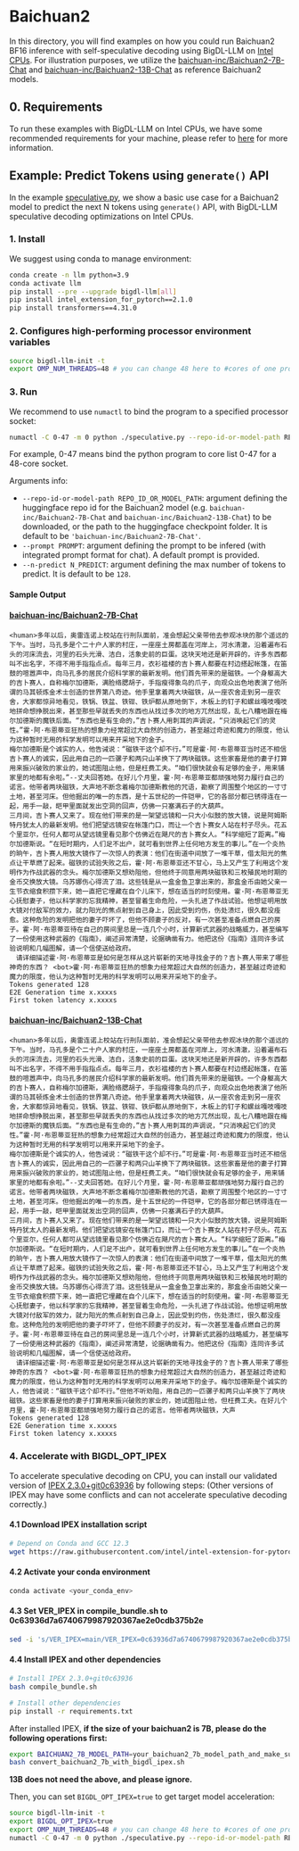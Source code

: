 # Baichuan2
In this directory, you will find examples on how you could run Baichuan2 BF16 inference with self-speculative decoding using BigDL-LLM on [Intel CPUs](../README.md). For illustration purposes, we utilize the [baichuan-inc/Baichuan2-7B-Chat](https://huggingface.co/baichuan-inc/Baichuan2-7B-Chat) and [baichuan-inc/Baichuan2-13B-Chat](https://huggingface.co/baichuan-inc/Baichuan2-13B-Chat) as reference Baichuan2 models.

## 0. Requirements
To run these examples with BigDL-LLM on Intel CPUs, we have some recommended requirements for your machine, please refer to [here](../README.md#recommended-requirements) for more information.

## Example: Predict Tokens using `generate()` API
In the example [speculative.py](./speculative.py), we show a basic use case for a Baichuan2 model to predict the next N tokens using `generate()` API, with BigDL-LLM speculative decoding optimizations on Intel CPUs.
### 1. Install
We suggest using conda to manage environment:
```bash
conda create -n llm python=3.9
conda activate llm
pip install --pre --upgrade bigdl-llm[all]
pip install intel_extension_for_pytorch==2.1.0
pip install transformers==4.31.0
```
### 2. Configures high-performing processor environment variables
```bash
source bigdl-llm-init -t
export OMP_NUM_THREADS=48 # you can change 48 here to #cores of one processor socket
```
### 3. Run

We recommend to use `numactl` to bind the program to a specified processor socket:

```bash
numactl -C 0-47 -m 0 python ./speculative.py --repo-id-or-model-path REPO_ID_OR_MODEL_PATH --prompt PROMPT --n-predict N_PREDICT
```

For example, 0-47 means bind the python program to core list 0-47 for a 48-core socket.

Arguments info:

- `--repo-id-or-model-path REPO_ID_OR_MODEL_PATH`: argument defining the huggingface repo id for the Baichuan2 model (e.g. `baichuan-inc/Baichuan2-7B-Chat` and `baichuan-inc/Baichuan2-13B-Chat`) to be downloaded, or the path to the huggingface checkpoint folder. It is default to be `'baichuan-inc/Baichuan2-7B-Chat'`.
- `--prompt PROMPT`: argument defining the prompt to be infered (with integrated prompt format for chat). A default prompt is provided.
- `--n-predict N_PREDICT`: argument defining the max number of tokens to predict. It is default to be `128`.

#### Sample Output
#### [baichuan-inc/Baichuan2-7B-Chat](https://huggingface.co/baichuan-inc/Baichuan2-7B-Chat)

```log
<human>多年以后，奥雷连诺上校站在行刑队面前，准会想起父亲带他去参观冰块的那个遥远的下午。当时，马孔多是个二十户人家的村庄，一座座土房都盖在河岸上，河水清澈，沿着遍布石头的河床流去，河里的石头光滑、洁白，活象史前的巨蛋。这块天地还是新开辟的，许多东西都叫不出名字，不得不用手指指点点。每年三月，衣衫褴楼的吉卜赛人都要在村边搭起帐篷，在笛鼓的喧嚣声中，向马孔多的居民介绍科学家的最新发明。他们首先带来的是磁铁。一个身躯高大的吉卜赛人，自称梅尔加德斯，满脸络腮胡子，手指瘦得象鸟的爪子，向观众出色地表演了他所谓的马其顿炼金术士创造的世界第八奇迹。他手里拿着两大块磁铁，从一座农舍走到另一座农舍，大家都惊异地看见，铁锅、铁盆、铁钳、铁炉都从原地倒下，木板上的钉子和螺丝嘎吱嘎吱地拼命想挣脱出来，甚至那些早就丢失的东西也从找过多次的地方兀然出现，乱七八糟地跟在梅尔加德斯的魔铁后面。“东西也是有生命的，”吉卜赛人用刺耳的声调说，“只消唤起它们的灵性。”霍·阿·布恩蒂亚狂热的想象力经常超过大自然的创造力，甚至越过奇迹和魔力的限度，他认为这种暂时无用的科学发明可以用来开采地下的金子。
梅尔加德斯是个诚实的人，他告诫说：“磁铁干这个却不行。”可是霍·阿·布恩蒂亚当时还不相信吉卜赛人的诚实，因此用自己的一匹骡子和两只山羊换下了两块磁铁。这些家畜是他的妻子打算用来振兴破败的家业的，她试图阻止他，但是枉费工夫。“咱们很快就会有足够的金子，用来铺家里的地都有余啦。”--丈夫回答她。在好儿个月里，霍·阿·布恩蒂亚都顽强地努力履行自己的诺言。他带者两块磁铁，大声地不断念着梅尔加德斯教他的咒语，勘察了周围整个地区的一寸寸土地，甚至河床。但他掘出的唯一的东西，是十五世纪的一件铠甲，它的各部分都已锈得连在一起，用手一敲，皑甲里面就发出空洞的回声，仿佛一只塞满石子的大葫芦。
三月间，吉卜赛人又来了。现在他们带来的是一架望远镜和一只大小似鼓的放大镜，说是阿姆斯特丹犹太人的最新发明。他们把望远镜安在帐篷门口，而让一个吉卜赛女人站在村子尽头。花五个里亚尔，任何人都可从望远镜里看见那个仿佛近在飓尺的吉卜赛女人。“科学缩短了距离。”梅尔加德斯说。“在短时期内，人们足不出户，就可看到世界上任何地方发生的事儿。”在一个炎热的晌午，吉卜赛人用放大镜作了一次惊人的表演：他们在街道中间放了一堆干草，借太阳光的焦点让干草燃了起来。磁铁的试验失败之后，霍·阿·布恩蒂亚还不甘心，马上又产生了利用这个发明作为作战武器的念头。梅尔加德斯又想劝阻他，但他终于同意用两块磁铁和三枚殖民地时期的金币交换放大镜。乌苏娜伤心得流了泪。这些钱是从一盒金鱼卫拿出来的，那盒金币由她父亲一生节衣缩食积攒下来，她一直把它埋藏在自个儿床下，想在适当的时刻使用。霍·阿·布恩蒂亚无心抚慰妻子，他以科学家的忘我精神，甚至冒着生命危险，一头扎进了作战试验。他想证明用放大镜对付敌军的效力，就力阳光的焦点射到自己身上，因此受到灼伤，伤处溃烂，很久都没痊愈。这种危险的发明把他的妻子吓坏了，但他不顾妻子的反对，有一次甚至准备点燃自己的房子。霍·阿·布恩蒂亚待在自己的房间里总是一连几个小时，计算新式武器的战略威力，甚至编写了一份使用这种武器的《指南》，阐述异常清楚，论据确凿有力。他把这份《指南》连同许多试验说明和几幅图解，请一个信使送给政府。
　请详细描述霍·阿·布恩蒂亚是如何是怎样从这片崭新的天地寻找金子的？吉卜赛人带来了哪些神奇的东西？ <bot>霍·阿·布恩蒂亚狂热的想象力经常超过大自然的创造力，甚至越过奇迹和魔力的限度，他认为这种暂时无用的科学发明可以用来开采地下的金子。
Tokens generated 128
E2E Generation time x.xxxxs
First token latency x.xxxxs
```

#### [baichuan-inc/Baichuan2-13B-Chat](https://huggingface.co/baichuan-inc/Baichuan2-13B-Chat)

```log
<human>多年以后，奥雷连诺上校站在行刑队面前，准会想起父亲带他去参观冰块的那个遥远的下午。当时，马孔多是个二十户人家的村庄，一座座土房都盖在河岸上，河水清澈，沿着遍布石头的河床流去，河里的石头光滑、洁白，活象史前的巨蛋。这块天地还是新开辟的，许多东西都叫不出名字，不得不用手指指点点。每年三月，衣衫褴楼的吉卜赛人都要在村边搭起帐篷，在笛鼓的喧嚣声中，向马孔多的居民介绍科学家的最新发明。他们首先带来的是磁铁。一个身躯高大的吉卜赛人，自称梅尔加德斯，满脸络腮胡子，手指瘦得象鸟的爪子，向观众出色地表演了他所谓的马其顿炼金术士创造的世界第八奇迹。他手里拿着两大块磁铁，从一座农舍走到另一座农舍，大家都惊异地看见，铁锅、铁盆、铁钳、铁炉都从原地倒下，木板上的钉子和螺丝嘎吱嘎吱地拼命想挣脱出来，甚至那些早就丢失的东西也从找过多次的地方兀然出现，乱七八糟地跟在梅尔加德斯的魔铁后面。“东西也是有生命的，”吉卜赛人用刺耳的声调说，“只消唤起它们的灵性。”霍·阿·布恩蒂亚狂热的想象力经常超过大自然的创造力，甚至越过奇迹和魔力的限度，他认为这种暂时无用的科学发明可以用来开采地下的金子。
梅尔加德斯是个诚实的人，他告诫说：“磁铁干这个却不行。”可是霍·阿·布恩蒂亚当时还不相信吉卜赛人的诚实，因此用自己的一匹骡子和两只山羊换下了两块磁铁。这些家畜是他的妻子打算用来振兴破败的家业的，她试图阻止他，但是枉费工夫。“咱们很快就会有足够的金子，用来铺家里的地都有余啦。”--丈夫回答她。在好儿个月里，霍·阿·布恩蒂亚都顽强地努力履行自己的诺言。他带者两块磁铁，大声地不断念着梅尔加德斯教他的咒语，勘察了周围整个地区的一寸寸土地，甚至河床。但他掘出的唯一的东西，是十五世纪的一件铠甲，它的各部分都已锈得连在一起，用手一敲，皑甲里面就发出空洞的回声，仿佛一只塞满石子的大葫芦。
三月间，吉卜赛人又来了。现在他们带来的是一架望远镜和一只大小似鼓的放大镜，说是阿姆斯特丹犹太人的最新发明。他们把望远镜安在帐篷门口，而让一个吉卜赛女人站在村子尽头。花五个里亚尔，任何人都可从望远镜里看见那个仿佛近在飓尺的吉卜赛女人。“科学缩短了距离。”梅尔加德斯说。“在短时期内，人们足不出户，就可看到世界上任何地方发生的事儿。”在一个炎热的晌午，吉卜赛人用放大镜作了一次惊人的表演：他们在街道中间放了一堆干草，借太阳光的焦点让干草燃了起来。磁铁的试验失败之后，霍·阿·布恩蒂亚还不甘心，马上又产生了利用这个发明作为作战武器的念头。梅尔加德斯又想劝阻他，但他终于同意用两块磁铁和三枚殖民地时期的金币交换放大镜。乌苏娜伤心得流了泪。这些钱是从一盒金鱼卫拿出来的，那盒金币由她父亲一生节衣缩食积攒下来，她一直把它埋藏在自个儿床下，想在适当的时刻使用。霍·阿·布恩蒂亚无心抚慰妻子，他以科学家的忘我精神，甚至冒着生命危险，一头扎进了作战试验。他想证明用放大镜对付敌军的效力，就力阳光的焦点射到自己身上，因此受到灼伤，伤处溃烂，很久都没痊愈。这种危险的发明把他的妻子吓坏了，但他不顾妻子的反对，有一次甚至准备点燃自己的房子。霍·阿·布恩蒂亚待在自己的房间里总是一连几个小时，计算新式武器的战略威力，甚至编写了一份使用这种武器的《指南》，阐述异常清楚，论据确凿有力。他把这份《指南》连同许多试验说明和几幅图解，请一个信使送给政府。
　请详细描述霍·阿·布恩蒂亚是如何是怎样从这片崭新的天地寻找金子的？吉卜赛人带来了哪些神奇的东西？ <bot>霍·阿·布恩蒂亚狂热的想象力经常超过大自然的创造力，甚至越过奇迹和魔力的限度，他认为这种暂时无用的科学发明可以用来开采地下的金子。梅尔加德斯是个诚实的人，他告诫说：“磁铁干这个却不行。”但他不听劝阻，用自己的一匹骡子和两只山羊换下了两块磁铁。这些家畜是他的妻子打算用来振兴破败的家业的，她试图阻止他，但枉费工夫。在好儿个月里，霍·阿·布恩蒂亚都顽强地努力履行自己的诺言。他带者两块磁铁，大声
Tokens generated 128
E2E Generation time x.xxxxs
First token latency x.xxxxs
```

### 4. Accelerate with BIGDL_OPT_IPEX

To accelerate speculative decoding on CPU, you can install our validated version of [IPEX 2.3.0+git0c63936](https://github.com/intel/intel-extension-for-pytorch/tree/0c63936d7a6740679987920367ae2e0cdb375b2e) by following steps: (Other versions of IPEX may have some conflicts and can not accelerate speculative decoding correctly.)

#### 4.1 Download IPEX installation script
```bash
# Depend on Conda and GCC 12.3
wget https://raw.githubusercontent.com/intel/intel-extension-for-pytorch/0c63936d7a6740679987920367ae2e0cdb375b2e/scripts/compile_bundle.sh
```

#### 4.2 Activate your conda environment
```bash
conda activate <your_conda_env>
```
#### 4.3 Set VER_IPEX in compile_bundle.sh to 0c63936d7a6740679987920367ae2e0cdb375b2e
```bash
sed -i 's/VER_IPEX=main/VER_IPEX=0c63936d7a6740679987920367ae2e0cdb375b2e/g' "compile_bundle.sh"
```

#### 4.4 Install IPEX and other dependencies
```bash
# Install IPEX 2.3.0+git0c63936
bash compile_bundle.sh 

# Install other dependencies
pip install -r requirements.txt
```

After installed IPEX, **if the size of your baichuan2 is 7B, please do the following operations first:**

```bash
export BAICHUAN2_7B_MODEL_PATH=your_baichuan2_7b_model_path_and_make_sure_you_have_write_access_to_it
bash convert_baichuan2_7b_with_bigdl_ipex.sh
```

**13B does not need the above, and please ignore.**

Then, you can set `BIGDL_OPT_IPEX=true` to get target model acceleration:

```bash
source bigdl-llm-init -t
export BIGDL_OPT_IPEX=true
export OMP_NUM_THREADS=48 # you can change 48 here to #cores of one processor socket
numactl -C 0-47 -m 0 python ./speculative.py --repo-id-or-model-path REPO_ID_OR_MODEL_PATH --prompt PROMPT --n-predict N_PREDICT
```
